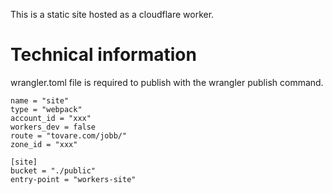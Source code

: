 
This is a static site hosted as a cloudflare worker.


# Technical information

wrangler.toml file is required to publish with the wrangler publish command.

    name = "site"
    type = "webpack"
    account_id = "xxx"
    workers_dev = false
    route = "tovare.com/jobb/"
    zone_id = "xxx"

    [site]
    bucket = "./public"
    entry-point = "workers-site"
